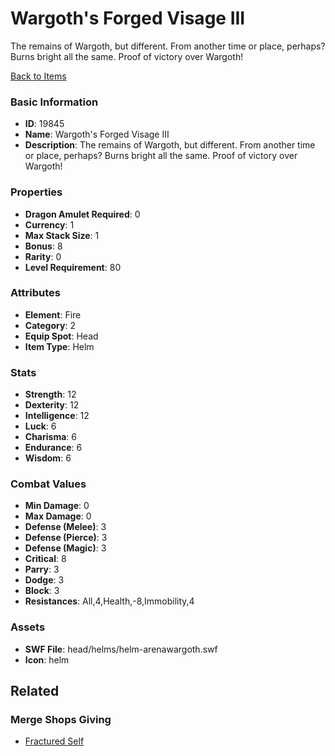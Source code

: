 # Wargoth's Forged Visage III

The remains of Wargoth, but different. From another time or place, perhaps? Burns bright all the same. Proof of victory over Wargoth!

[Back to Items](../items.md)

### Basic Information

- **ID**: 19845
- **Name**: Wargoth&#039;s Forged Visage III
- **Description**: The remains of Wargoth, but different. From another time or place, perhaps? Burns bright all the same. Proof of victory over Wargoth!

### Properties

- **Dragon Amulet Required**: 0
- **Currency**: 1
- **Max Stack Size**: 1
- **Bonus**: 8
- **Rarity**: 0
- **Level Requirement**: 80

### Attributes

- **Element**: Fire
- **Category**: 2
- **Equip Spot**: Head
- **Item Type**: Helm

### Stats

- **Strength**: 12
- **Dexterity**: 12
- **Intelligence**: 12
- **Luck**: 6
- **Charisma**: 6
- **Endurance**: 6
- **Wisdom**: 6

### Combat Values

- **Min Damage**: 0
- **Max Damage**: 0
- **Defense (Melee)**: 3
- **Defense (Pierce)**: 3
- **Defense (Magic)**: 3
- **Critical**: 8
- **Parry**: 3
- **Dodge**: 3
- **Block**: 3
- **Resistances**: All,4,Health,-8,Immobility,4

### Assets

- **SWF File**: head/helms/helm-arenawargoth.swf
- **Icon**: helm

## Related

### Merge Shops Giving

- [Fractured Self](../merge-shops/327-fractured-self.md)

